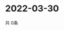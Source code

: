 # 2022-03-30
  共 0条

  <!-- BEGIN -->
  <!-- 最后更新时间Wed Mar 30 2022 12:09:59 GMT+0000 (Coordinated Universal Time) -->
  
  <!-- END -->
  
  